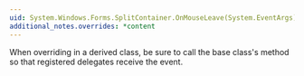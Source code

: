 ```yaml
---
uid: System.Windows.Forms.SplitContainer.OnMouseLeave(System.EventArgs)
additional_notes.overrides: *content
---
```


<p>When overriding <xref href="System.Windows.Forms.SplitContainer.OnMouseLeave(System.EventArgs)"></xref> in a derived class, be sure to call the base class's <xref href="System.Windows.Forms.SplitContainer.OnMouseLeave(System.EventArgs)"></xref> method so that registered delegates receive the event.</p>


